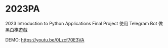 # 2023PA
2023 Introduction to Python Applications Final Project
使用 Telegram Bot 做黑白棋遊戲

DEMO: https://youtu.be/0Lzcf70E3VA

